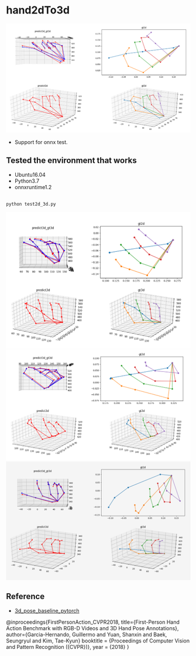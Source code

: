 # hand2dTo3d
![img1](03.png)

- Support for onnx test.

## Tested the environment that works
- Ubuntu16.04
- Python3.7
- onnxruntime1.2

## 

```Python
python test2d_3d.py
```
![img1](01.png)
![img1](02.png)
![img1](04.png)
##  Reference
- [3d_pose_baseline_pytorch](https://github.com/weigq/3d_pose_baseline_pytorch.git)

@inproceedings{FirstPersonAction_CVPR2018,
  title={First-Person Hand Action Benchmark with RGB-D Videos and 3D Hand Pose Annotations},
  author={Garcia-Hernando, Guillermo and Yuan, Shanxin and Baek, Seungryul and Kim, Tae-Kyun}
  booktitle = {Proceedings of Computer Vision and Pattern Recognition ({CVPR})},
  year = {2018}
}
